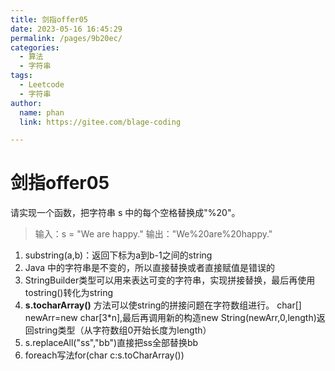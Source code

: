 ```yaml
---
title: 剑指offer05
date: 2023-05-16 16:45:29
permalink: /pages/9b20ec/
categories: 
  - 算法
  - 字符串
tags: 
  - Leetcode
  - 字符串
author: 
  name: phan
  link: https://gitee.com/blage-coding

---
```

# 剑指offer05
请实现一个函数，把字符串 s 中的每个空格替换成"%20"。
>输入：s = "We are happy."
输出："We%20are%20happy."
1. substring(a,b)：返回下标为a到b-1之间的string
2. Java 中的字符串是不变的，所以直接替换或者直接赋值是错误的
3. StringBuilder类型可以用来表达可变的字符串，实现拼接替换，最后再使用tostring()转化为string
4. **s\.tocharArray\(\)** 方法可以使string的拼接问题在字符数组进行。 char[] newArr=new char[3*n],最后再调用新的构造new  String(newArr,0,length)返回string类型（从字符数组0开始长度为length）
5. s.replaceAll("ss","bb")直接把ss全部替换bb
6. foreach写法for(char c:s.toCharArray())